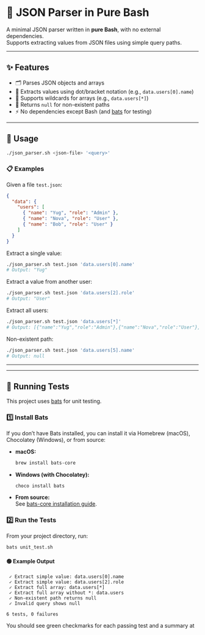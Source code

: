 # 🐚 JSON Parser in Pure Bash

A minimal JSON parser written in **pure Bash**, with no external dependencies.  
Supports extracting values from JSON files using simple query paths.

---

## ✨ Features

- 🗂️ Parses JSON objects and arrays
- 🔎 Extracts values using dot/bracket notation (e.g., `data.users[0].name`)
- 🌟 Supports wildcards for arrays (e.g., `data.users[*]`)
- 🚫 Returns `null` for non-existent paths
- ⚡ No dependencies except Bash (and [bats](https://github.com/bats-core/bats-core) for testing)

---

## 🚀 Usage

```sh
./json_parser.sh <json-file> '<query>'
```

### 📋 Examples

Given a file `test.json`:
```json
{
  "data": {
    "users": [
      { "name": "Yug", "role": "Admin" },
      { "name": "Nova", "role": "User" },
      { "name": "Bob", "role": "User" }
    ]
  }
}
```

Extract a single value:
```sh
./json_parser.sh test.json 'data.users[0].name'
# Output: "Yug"
```

Extract a value from another user:
```sh
./json_parser.sh test.json 'data.users[2].role'
# Output: "User"
```

Extract all users:
```sh
./json_parser.sh test.json 'data.users[*]'
# Output: [{"name":"Yug","role":"Admin"},{"name":"Nova","role":"User"},{"name":"Bob","role":"User"}]
```

Non-existent path:
```sh
./json_parser.sh test.json 'data.users[5].name'
# Output: null
```

---

---

## 🧪 Running Tests

This project uses [bats](https://github.com/bats-core/bats-core) for unit testing.

### 1️⃣ Install Bats

If you don’t have Bats installed, you can install it via Homebrew (macOS), Chocolatey (Windows), or from source:

- **macOS:**  
  ```sh
  brew install bats-core
  ```
- **Windows (with Chocolatey):**  
  ```sh
  choco install bats
  ```
- **From source:**  
  See [bats-core installation guide](https://github.com/bats-core/bats-core#installation).

### 2️⃣ Run the Tests

From your project directory, run:

```sh
bats unit_test.sh
```

#### 🟢 Example Output

```
 ✓ Extract simple value: data.users[0].name
 ✓ Extract simple value: data.users[2].role
 ✓ Extract full array: data.users[*]
 ✓ Extract full array without *: data.users
 ✓ Non-existent path returns null
 ✓ Invalid query shows null

6 tests, 0 failures
```

You should see green checkmarks for each passing test and a summary at